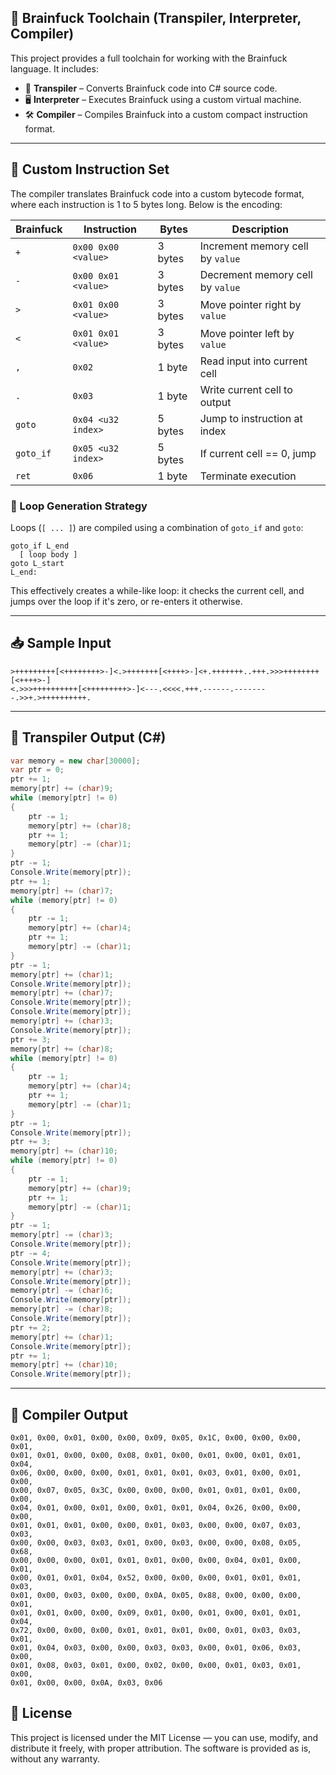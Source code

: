 ## 🧠 Brainfuck Toolchain (Transpiler, Interpreter, Compiler)

This project provides a full toolchain for working with the Brainfuck language. It includes:

* 🧾 **Transpiler** – Converts Brainfuck code into C# source code.
* 🖥 **Interpreter** – Executes Brainfuck using a custom virtual machine.
* 🛠 **Compiler** – Compiles Brainfuck into a custom compact instruction format.

---

## 🔧 Custom Instruction Set

The compiler translates Brainfuck code into a custom bytecode format, where each instruction is 1 to 5 bytes long. Below is the encoding:

| Brainfuck | Instruction         | Bytes   | Description                      |
| --------- | ------------------- | ------- | -------------------------------- |
| `+`       | `0x00 0x00 <value>` | 3 bytes | Increment memory cell by `value` |
| `-`       | `0x00 0x01 <value>` | 3 bytes | Decrement memory cell by `value` |
| `>`       | `0x01 0x00 <value>` | 3 bytes | Move pointer right by `value`    |
| `<`       | `0x01 0x01 <value>` | 3 bytes | Move pointer left by `value`     |
| `,`       | `0x02`              | 1 byte  | Read input into current cell     |
| `.`       | `0x03`              | 1 byte  | Write current cell to output     |
| `goto`    | `0x04 <u32 index>`  | 5 bytes | Jump to instruction at index     |
| `goto_if` | `0x05 <u32 index>`  | 5 bytes | If current cell == 0, jump       |
| `ret`     | `0x06`              | 1 byte  | Terminate execution              |

### 🔁 Loop Generation Strategy

Loops (`[ ... ]`) are compiled using a combination of `goto_if` and `goto`:

```text
goto_if L_end
  [ loop body ]
goto L_start
L_end:
```

This effectively creates a while-like loop: it checks the current cell, and jumps over the loop if it's zero, or re-enters it otherwise.

---

## 📥 Sample Input

```brainfuck
>+++++++++[<++++++++>-]<.>+++++++[<++++>-]<+.+++++++..+++.>>>++++++++[<++++>-]
<.>>>++++++++++[<+++++++++>-]<---.<<<<.+++.------.--------.>>+.>++++++++++.
```

---

## 🔄 Transpiler Output (C#)

```csharp
var memory = new char[30000];
var ptr = 0;
ptr += 1;
memory[ptr] += (char)9;
while (memory[ptr] != 0)
{
    ptr -= 1;
    memory[ptr] += (char)8;
    ptr += 1;
    memory[ptr] -= (char)1;
}
ptr -= 1;
Console.Write(memory[ptr]);
ptr += 1;
memory[ptr] += (char)7;
while (memory[ptr] != 0)
{
    ptr -= 1;
    memory[ptr] += (char)4;
    ptr += 1;
    memory[ptr] -= (char)1;
}
ptr -= 1;
memory[ptr] += (char)1;
Console.Write(memory[ptr]);
memory[ptr] += (char)7;
Console.Write(memory[ptr]);
Console.Write(memory[ptr]);
memory[ptr] += (char)3;
Console.Write(memory[ptr]);
ptr += 3;
memory[ptr] += (char)8;
while (memory[ptr] != 0)
{
    ptr -= 1;
    memory[ptr] += (char)4;
    ptr += 1;
    memory[ptr] -= (char)1;
}
ptr -= 1;
Console.Write(memory[ptr]);
ptr += 3;
memory[ptr] += (char)10;
while (memory[ptr] != 0)
{
    ptr -= 1;
    memory[ptr] += (char)9;
    ptr += 1;
    memory[ptr] -= (char)1;
}
ptr -= 1;
memory[ptr] -= (char)3;
Console.Write(memory[ptr]);
ptr -= 4;
Console.Write(memory[ptr]);
memory[ptr] += (char)3;
Console.Write(memory[ptr]);
memory[ptr] -= (char)6;
Console.Write(memory[ptr]);
memory[ptr] -= (char)8;
Console.Write(memory[ptr]);
ptr += 2;
memory[ptr] += (char)1;
Console.Write(memory[ptr]);
ptr += 1;
memory[ptr] += (char)10;
Console.Write(memory[ptr]);
```

---

## 🧱 Compiler Output 

```
0x01, 0x00, 0x01, 0x00, 0x00, 0x09, 0x05, 0x1C, 0x00, 0x00, 0x00, 0x01,
0x01, 0x01, 0x00, 0x00, 0x08, 0x01, 0x00, 0x01, 0x00, 0x01, 0x01, 0x04,
0x06, 0x00, 0x00, 0x00, 0x01, 0x01, 0x01, 0x03, 0x01, 0x00, 0x01, 0x00,
0x00, 0x07, 0x05, 0x3C, 0x00, 0x00, 0x00, 0x01, 0x01, 0x01, 0x00, 0x00,
0x04, 0x01, 0x00, 0x01, 0x00, 0x01, 0x01, 0x04, 0x26, 0x00, 0x00, 0x00,
0x01, 0x01, 0x01, 0x00, 0x00, 0x01, 0x03, 0x00, 0x00, 0x07, 0x03, 0x03,
0x00, 0x00, 0x03, 0x03, 0x01, 0x00, 0x03, 0x00, 0x00, 0x08, 0x05, 0x68,
0x00, 0x00, 0x00, 0x01, 0x01, 0x01, 0x00, 0x00, 0x04, 0x01, 0x00, 0x01,
0x00, 0x01, 0x01, 0x04, 0x52, 0x00, 0x00, 0x00, 0x01, 0x01, 0x01, 0x03,
0x01, 0x00, 0x03, 0x00, 0x00, 0x0A, 0x05, 0x88, 0x00, 0x00, 0x00, 0x01,
0x01, 0x01, 0x00, 0x00, 0x09, 0x01, 0x00, 0x01, 0x00, 0x01, 0x01, 0x04,
0x72, 0x00, 0x00, 0x00, 0x01, 0x01, 0x01, 0x00, 0x01, 0x03, 0x03, 0x01,
0x01, 0x04, 0x03, 0x00, 0x00, 0x03, 0x03, 0x00, 0x01, 0x06, 0x03, 0x00,
0x01, 0x08, 0x03, 0x01, 0x00, 0x02, 0x00, 0x00, 0x01, 0x03, 0x01, 0x00,
0x01, 0x00, 0x00, 0x0A, 0x03, 0x06
```

## 📄 License
This project is licensed under the MIT License — you can use, modify, and distribute it freely, with proper attribution. The software is provided as is, without any warranty.
